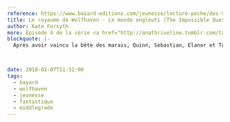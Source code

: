 ```yaml
---
reference: https://www.bayard-editions.com/jeunesse/lecture-poche/des-9-ans/le-monde-englouti
title: Le royaume de Wolfhaven - Le monde englouti (The Impossible Quest -The Drowned Kingdom)
author: Kate Forsyth
more: Épisode 4 de la série <a href="http://anathriveline.tumblr.com/tagged/wolfhaven">Wolfhaven</a>
blockquote: |-
  Après avoir vaincu la bête des marais, Quinn, Sebastian, Elanor et Tom ont trouvé la quatrième créature de légende dont ils ont besoin pour sauver le château de Wolfhaven : un dragon. Il ne leur manque plus qu’une écaille de serpent de mer ! Un pêcheur leur apprend que ces monstres indomptables vivent dans un royaume englouti contrôlé par Githa, une puissante sorcière…



date: 2018-02-07T11:31:00
tags:
  - bayard
  - wolfhaven
  - jeunesse
  - fantastique
  - middlegrade
---
```

